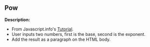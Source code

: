 ## Pow

**Description:**
- From Javascript.info's [Tutorial](http://javascript.info/function-basics).
- User inputs two numbers, first is the base, second is the exponent.
- Add the result as a paragraph on the HTML body.